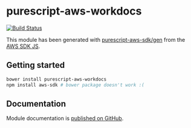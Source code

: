 # purescript-aws-workdocs

[![Build Status](https://app.wercker.com/status/5909b9e96d1080804b17a28f72f87b6b/s/master)](https://app.wercker.com/project/byKey/5909b9e96d1080804b17a28f72f87b6b)

This module has been generated with [purescript-aws-sdk/gen](https://github.com/purescript-aws-sdk/gen) from the [AWS SDK JS](https://github.com/aws/aws-sdk-js).

## Getting started

```sh
bower install purescript-aws-workdocs
npm install aws-sdk # bower package doesn't work :(
```

## Documentation

Module documentation is [published on GitHub](https://github.com/purescript-aws-sdk/purescript-aws-workdocs/tree/master/docs).
